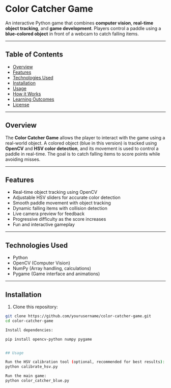 
# Color Catcher Game

An interactive Python game that combines **computer vision**, **real-time object tracking**, and **game development**. Players control a paddle using a **blue-colored object** in front of a webcam to catch falling items.

---

## Table of Contents

- [Overview](#overview)  
- [Features](#features)  
- [Technologies Used](#technologies-used)  
- [Installation](#installation)  
- [Usage](#usage)  
- [How it Works](#how-it-works)  
- [Learning Outcomes](#learning-outcomes)  
- [License](#license)  

---

## Overview

The **Color Catcher Game** allows the player to interact with the game using a real-world object. A colored object (blue in this version) is tracked using **OpenCV** and **HSV color detection**, and its movement is used to control a paddle in real-time. The goal is to catch falling items to score points while avoiding misses.

---

## Features

- Real-time object tracking using OpenCV  
- Adjustable HSV sliders for accurate color detection  
- Smooth paddle movement with object tracking  
- Dynamic falling items with collision detection  
- Live camera preview for feedback  
- Progressive difficulty as the score increases  
- Fun and interactive gameplay  

---

## Technologies Used

- Python  
- OpenCV (Computer Vision)  
- NumPy (Array handling, calculations)  
- Pygame (Game interface and animations)  

---

## Installation

1. Clone this repository:

```bash
git clone https://github.com/yourusername/color-catcher-game.git
cd color-catcher-game

Install dependencies:

pip install opencv-python numpy pygame


## Usage

Run the HSV calibration tool (optional, recommended for best results):
python calibrate_hsv.py

Run the main game:
python color_catcher_blue.py


